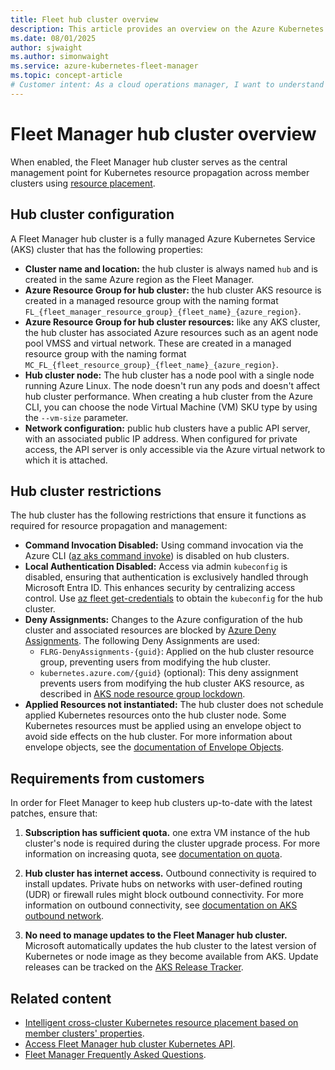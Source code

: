 ```yaml
---
title: Fleet hub cluster overview
description: This article provides an overview on the Azure Kubernetes Fleet Manager hub cluster.
ms.date: 08/01/2025
author: sjwaight
ms.author: simonwaight
ms.service: azure-kubernetes-fleet-manager
ms.topic: concept-article
# Customer intent: As a cloud operations manager, I want to understand how the Azure Kubernetes Fleet Manager manages hub cluster works, so that I can identify Azure resources associated with it and what I can and can't manage.
---
```


# Fleet Manager hub cluster overview

When enabled, the Fleet Manager hub cluster serves as the central management point for Kubernetes resource propagation across member clusters using [resource placement](./concepts-resource-propagation.md).

## Hub cluster configuration

A Fleet Manager hub cluster is a fully managed Azure Kubernetes Service (AKS) cluster that has the following properties:

- **Cluster name and location:** the hub cluster is always named `hub` and is created in the same Azure region as the Fleet Manager.
- **Azure Resource Group for hub cluster:** the hub cluster AKS resource is created in a managed resource group with the naming format `FL_{fleet_manager_resource_group}_{fleet_name}_{azure_region}`.
- **Azure Resource Group for hub cluster resources:** like any AKS cluster, the hub cluster has associated Azure resources such as an agent node pool VMSS and virtual network. These are created in a managed resource group with the naming format `MC_FL_{fleet_resource_group}_{fleet_name}_{azure_region}`.
- **Hub cluster node:** The hub cluster has a node pool with a single node running Azure Linux. The node doesn't run any pods and doesn't affect hub cluster performance. When creating a hub cluster from the Azure CLI, you can choose the node Virtual Machine (VM) SKU type by using the `--vm-size` parameter. 
- **Network configuration:** public hub clusters have a public API server, with an associated public IP address. When configured for private access, the API server is only accessible via the Azure virtual network to which it is attached.

## Hub cluster restrictions

The hub cluster has the following restrictions that ensure it functions as required for resource propagation and management:

- **Command Invocation Disabled:** Using command invocation via the Azure CLI ([az aks command invoke][aks-access-private-cluster]) is disabled on hub clusters.
- **Local Authentication Disabled:** Access via admin `kubeconfig` is disabled, ensuring that authentication is exclusively handled through Microsoft Entra ID. This enhances security by centralizing access control. Use [az fleet get-credentials][fleet-get-credentials] to obtain the `kubeconfig` for the hub cluster.
- **Deny Assignments:** Changes to the Azure configuration of the hub cluster and associated resources are blocked by [Azure Deny Assignments][azure-deny-assignments]. The following Deny Assignments are used:
  - `FLRG-DenyAssignments-{guid}`: Applied on the hub cluster resource group, preventing users from modifying the hub cluster.
  - `kubernetes.azure.com/{guid}` (optional): This deny assignment prevents users from modifying the hub cluster AKS resource, as described in [AKS node resource group lockdown][aks-nrg-lockdown].
- **Applied Resources not instantiated:** The hub cluster does not schedule applied Kubernetes resources onto the hub cluster node. Some Kubernetes resources must be applied using an envelope object to avoid side effects on the hub cluster. For more information about envelope objects, see the [documentation of Envelope Objects](./quickstart-envelope-reserved-resources.md).

## Requirements from customers

In order for Fleet Manager to keep hub clusters up-to-date with the latest patches, ensure that:

1. **Subscription has sufficient quota.** one extra VM instance of the hub cluster's node is required during the cluster upgrade process. For more information on increasing quota, see [documentation on quota][quotas-regional-quota-requests].

1. **Hub cluster has internet access.** Outbound connectivity is required to install updates. Private hubs on networks with user-defined routing (UDR) or firewall rules might block outbound connectivity. For more information on outbound connectivity, see [documentation on AKS outbound network][aks-outbound-rules-control-egress].

1. **No need to manage updates to the Fleet Manager hub cluster.** Microsoft automatically updates the hub cluster to the latest version of Kubernetes or node image as they become available from AKS. Update releases can be tracked on the [AKS Release Tracker][aks-release-status].

## Related content

* [Intelligent cross-cluster Kubernetes resource placement based on member clusters' properties](./intelligent-resource-placement.md).
* [Access Fleet Manager hub cluster Kubernetes API](./access-fleet-hub-cluster-kubernetes-api.md).
* [Fleet Manager Frequently Asked Questions](./faq.md).

<!-- LINKS -->
[aks-nrg-lockdown]: /azure/aks/node-resource-group-lockdown
[aks-outbound-rules-control-egress]: /azure/aks/outbound-rules-control-egress
[aks-access-private-cluster]: /azure/aks/access-private-cluster
[fleet-get-credentials]: /cli/azure/fleet#az-fleet-get-credentials
[quotas-regional-quota-requests]: /azure/quotas/regional-quota-requests
[azure-deny-assignments]: /azure/role-based-access-control/deny-assignments

<!-- LINKS - external -->
[aks-release-status]: https://releases.aks.azure.com